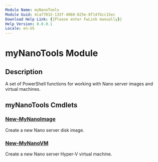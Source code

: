 ```yaml
---
Module Name: myNanoTools
Module Guid: 4ca77032-133f-4860-825e-8f147bcc15ec
Download Help Link: {{Please enter FwLink manually}}
Help Version: 0.0.0.1
Locale: en-US
---
```


# myNanoTools Module
## Description
A set of PowerShell functions for working with Nano server images and virtual machines.

## myNanoTools Cmdlets
### [New-MyNanoImage](New-MyNanoImage.md)
Create a new Nano server disk image.

### [New-MyNanoVM](New-MyNanoVM.md)
Create a new Nano server Hyper-V virtual machine.

